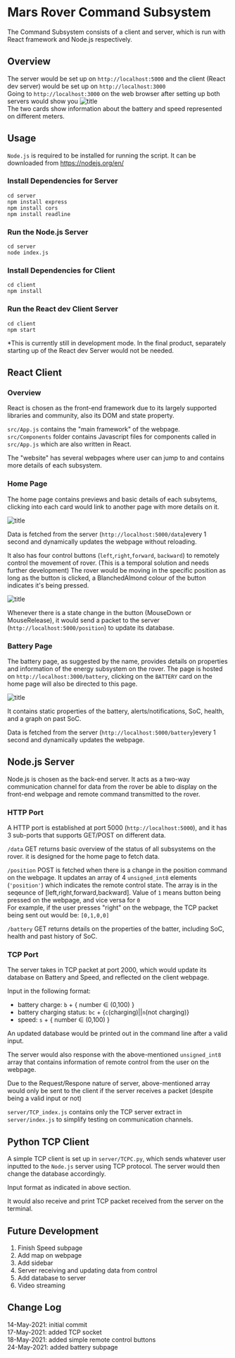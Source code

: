 # Mars Rover Command Subsystem
The Command Subsystem consists of a client and server, which is run with React framework and Node.js respectively.

## Overview
The server would be set up on `http://localhost:5000` and the client (React dev server) would be set up on `http://localhost:3000` <br/>
Going to `http://localhost:3000` on the web browser after setting up both servers would show you 
![title](images/webpage.png) <br>
The two cards show information about the battery and speed represented on different meters. 

## Usage
`Node.js` is required to be installed for running the script. It can be downloaded from https://nodejs.org/en/
### Install Dependencies for Server
```
cd server 
npm install express 
npm install cors
npm install readline
```
### Run the Node.js Server
```
cd server
node index.js
```
### Install Dependencies for Client
```
cd client
npm install 
```
### Run the React dev Client Server
``` 
cd client
npm start
```
*This is currently still in development mode. In the final product, separately starting up of the React dev Server would not be needed.

## React Client

### Overview
React is chosen as the front-end framework due to its largely supported libraries and community, also its DOM and state property. 

`src/App.js` contains the "main framework" of the webpage. <br/>
`src/Components` folder contains Javascript files for components called in `src/App.js` which are also written in React. 

The "website" has several webpages where user can jump to and contains more details of each subsystem.

### Home Page
The home page contains previews and basic details of each subsytems, clicking into each card would link to another page with more details on it.

![title](images/webpage.png) <br>

Data is fetched from the server (`http://localhost:5000/data`)every 1 second and dynamically updates the webpage without reloading.

It also has four control buttons (`left`,`right`,`forward`, `backward`) to remotely control the movement of rover. (This is a temporal solution and needs further development) The rover would be moving in the specific position as long as the button is clicked, a BlanchedAlmond colour of the button indicates it's being pressed.

![title](images/controllerbutton.png) <br>

Whenever there is a state change in the button (MouseDown or MouseRelease), it would send a packet to the server (`http://localhost:5000/position`) to update its database.

### Battery Page
The battery page, as suggested by the name, provides details on properties and information of the energy subsystem on the rover. The page is hosted on `http://localhost:3000/battery`, clicking on the `BATTERY` card on the home page will also be directed to this page.

![title](images/battery.png) <br>

It contains static properties of the battery, alerts/notifications, SoC, health, and a graph on past SoC.

Data is fetched from the server (`http://localhost:5000/battery`)every 1 second and dynamically updates the webpage.

## Node.js Server
Node.js is chosen as the back-end server. It acts as a two-way communication channel for data from the rover be able to display on the front-end webpage and remote command transmitted to the rover.

### HTTP Port
A HTTP port is established at port 5000 (`http://localhost:5000`), and it has 3 sub-ports that supports GET/POST on different data.

`/data` GET returns basic overview of the status of all subsystems on the rover. it is designed for the home page to fetch data. 

`/position` POST is fetched when there is a change in the position command on the webpage. It updates an array of 4 `unsigned_int8` elements (`'position'`) which indicates the remote control state. The array is in the seqeunce of [left,right,forward,backward]. Value of `1` means button being pressed on the webpage, and vice versa for `0` <br/>
For example, if the user presses "right" on the webpage, the TCP packet being sent out would be:
`[0,1,0,0]`

`/battery` GET returns details on the properties of the batter, including SoC, health and past history of SoC.

### TCP Port
The server takes in TCP packet at port 2000, which would update its database on Battery and Speed, and reflected on the client webpage.

Input in the following format: <br/>
* battery charge: `b` + { number ∈ (0,100) }
* battery charging status: `bc` + {`c`(charging)||`n`(not charging)} 
* speed: `s` + { number ∈ (0,100) }

An updated database would be printed out in the command line after a valid input.

The server would also response with the above-mentioned `unsigned_int8` array that contains information of remote control from the user on the webpage.

Due to the Request/Respone nature of server, above-mentioned array would only be sent to the client if the server receives a packet (despite being a valid input or not)

`server/TCP_index.js` contains only the TCP server extract in `server/index.js` to simplify testing on communication channels.

## Python TCP Client
A simple TCP client is set up in `server/TCPC.py`, which sends whatever user inputted to the `Node.js` server using TCP protocol. The server would then change the database accordingly. 

Input format as indicated in above section.

It would also receive and print TCP packet received from the server on the terminal.


## Future Development
1. Finish Speed subpage
2. Add map on webpage
3. Add sidebar
3. Server receiving and updating data from control
4. Add database to server
5. Video streaming

## Change Log
14-May-2021: initial commit <br/>
17-May-2021: added TCP socket <br/>
18-May-2021: added simple remote control buttons <br/>
24-May-2021: added battery subpage <br/>

